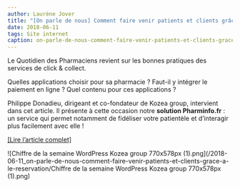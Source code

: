 ```yaml
---
author: Laurène Jover
title: "[On parle de nous] Comment faire venir patients et clients grâce à l’e-réservation ?"
date: 2018-06-11
tags: Site internet
caption: on-parle-de-nous-comment-faire-venir-patients-et-clients-grace-a-le-reservation.webp
---
```


Le Quotidien des Pharmaciens revient sur les bonnes pratiques des services de click & collect.

Quelles applications choisir pour sa pharmacie ? Faut-il y intégrer le paiement en ligne ? Quel contenu pour ces applications ?

Philippe Donadieu, dirigeant et co-fondateur de Kozea group, intervient dans cet article. Il présente à cette occasion notre
**solution Pharminfo.fr** : un service qui permet notamment de fidéliser votre patientèle et d’interagir plus facilement avec elle !

[[Lire l’article complet]](https://kozeagroup.files.wordpress.com/2018/06/quotidienpharmacien_24mai181.pdf "QuotidienPharmacien_24mai18")

![Chiffre de la semaine WordPress Kozea group 770x578px (1).png](/2018-06-11_on-parle-de-nous-comment-faire-venir-patients-et-clients-grace-a-le-reservation/Chiffre de la semaine WordPress Kozea group 770x578px (1).png)
